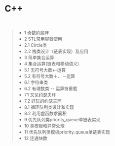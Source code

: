 # C++
 
> - 1 奇数阶魔阵
> - 2 STL常用容器使用
> - 2.1 Circle类
> - 2.2 栈类设计（链表实现）及应用
> - 3 简单集合运算
> - 4 集合运算(链表和移动语义)
> - 5.1 无符号大数+-运算
> - 5.2 有符号大数＋、－运算
> - 6.1 字符串类
> - 6.2 有理数类 -- 运算符重载
> - 7.1 又见约瑟夫环
> - 7.2 好玩的约瑟夫环
> - 8.1 循环队列类设计和实现
> - 8.2 利用虚函数求面积
> - 9 优先队列类priority_queue单链表实现
> - 10 类模板和异常处理
> - 11 优先队列类模板priority_queue单链表实现
> - 12 连通块数
